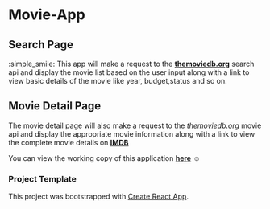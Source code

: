 
# Movie-App

## Search Page

:simple_smile: This app will make a request to the **[themoviedb.org](https://www.themoviedb.org/)** search api and display the movie list based on the user input along with a link to view basic details of the movie like year, budget,status and so on. 

## Movie Detail Page

The movie detail page will also make a request to the *[themoviedb.org](https://www.themoviedb.org/)* movie api and display the appropriate movie information along with a link to view the complete movie details on **[IMDB](http://www.imdb.com/)**

You can view the working copy of this application **[here](https://hari-krushna.github.io/movie-app/)** :relaxed:

### Project Template

This project was bootstrapped with [Create React App](https://github.com/facebookincubator/create-react-app).
